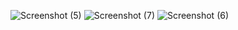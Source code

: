 ![Screenshot (5)](https://github.com/vivekss1998/linkedin-clone/assets/134924234/cfaed364-0020-485b-b6fe-c6d574b83962)
![Screenshot (7)](https://github.com/vivekss1998/linkedin-clone/assets/134924234/d7118902-4597-4cf6-90ad-b17c8d47961d)
![Screenshot (6)](https://github.com/vivekss1998/linkedin-clone/assets/134924234/742c2ccc-d340-4980-b39f-ccb79a4a958c)
